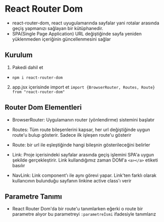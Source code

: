 # React Router Dom

- react-router-dom, react uyugulamarında sayfalar yani rotalar arasında geçiş yapmanızı sağlayan bir kütüphanedir.
- SPA(Single Page Application) URL değiştiğinde sayfa yeniden yüklenmeden içeriğinin güncellenmesini sağlar

## Kurulum

1. Pakedi dahil et

- `npm i react-router-dom`

2. app.jsx içerisinde import et
   `import {BrowserRouter, Routes, Route} from "react-router-dom"`

## Router Dom Elementleri

- BrowserRouter: Uygulamanın router (yönlendirme) sistemini başlatır

- Routes: Tüm route bileşenlerini kapsar, her url değiştiğinde uygun route'u bulup gösterir. Sadece ilk işleşen route'u gösterir

- Route: bir url ile eşleştiğinde hangi bileşnin gösterileceğini belirler

- Link: Proje içerisindeki sayfalar arasında geçiş işlemini SPA'a uygun şekilde gerçekleştirir. Link kullandığımız zaman DOM'a `<a></a>` etiketi basılır

- NavLink: Link component'ı ile aynı görevi yapar. Link'ten farklı olarak kullancının bulunduğu sayfanın linkine active class'ı verir

## Parametre Tanımı

- React Router Dom'da bir route'u tanımlarken eğerki o route bir parametre alıyor bu parametreyi `:parametreİsmi` ifadesiyle tanımlarız

